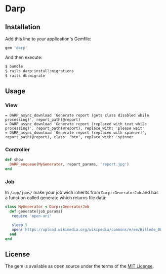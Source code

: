 # Darp

## Installation
Add this line to your application's Gemfile:

```ruby
gem 'darp'
```

And then execute:
```bash
$ bundle
$ rails darp:install:migrations
$ rails db:migrate
```

## Usage

### View

    = DARP_async_download 'Generate report (gets class disabled while processing)', report_path(@report)
    = DARP_async_download 'Generate report (replaced with text while processing)', report_path(@report), replace_with: 'please wait'
    = DARP_async_download 'Generate report (replaced with spinner)', report_path(@report), class: 'btn', replace_with: :spinner

### Controller

```ruby
def show
  DARP_enqueue(MyGenerator, report_params, 'report.jpg')
end
```

### Job

In `/app/jobs/` make your job wich inherits from `Darp::GeneratorJob` and has a function called generate which returns file data:

```ruby
class MyGenerator < Darp::GeneratorJob
  def generate(job_params)
   require 'open-uri'

   sleep 5
   open('https://upload.wikimedia.org/wikipedia/commons/e/ee/Billede_084.jpg').read
  end
end
```

## License
The gem is available as open source under the terms of the [MIT License](https://opensource.org/licenses/MIT).
